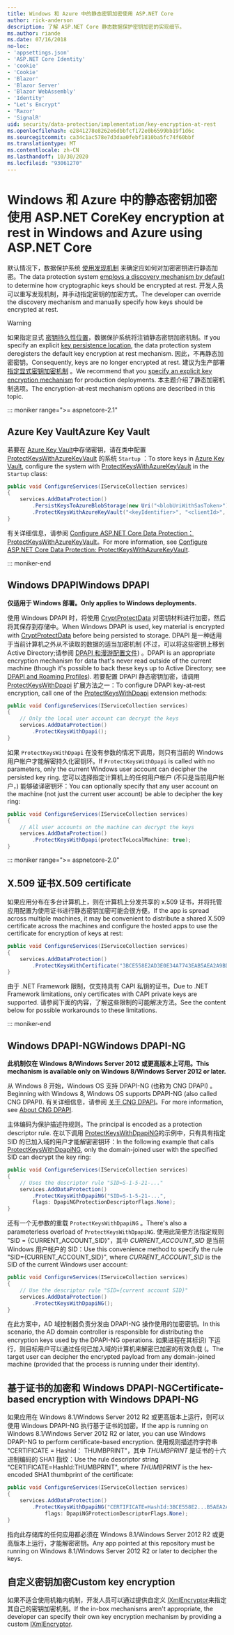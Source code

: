 ```yaml
---
title: Windows 和 Azure 中的静态密钥加密使用 ASP.NET Core
author: rick-anderson
description: 了解 ASP.NET Core 静态数据保护密钥加密的实现细节。
ms.author: riande
ms.date: 07/16/2018
no-loc:
- 'appsettings.json'
- 'ASP.NET Core Identity'
- 'cookie'
- 'Cookie'
- 'Blazor'
- 'Blazor Server'
- 'Blazor WebAssembly'
- 'Identity'
- "Let's Encrypt"
- 'Razor'
- 'SignalR'
uid: security/data-protection/implementation/key-encryption-at-rest
ms.openlocfilehash: e2841278e8262e6dbbfcf172e0b6599bb19f1d6c
ms.sourcegitcommit: ca34c1ac578e7d3daa0febf1810ba5fc74f60bbf
ms.translationtype: MT
ms.contentlocale: zh-CN
ms.lasthandoff: 10/30/2020
ms.locfileid: "93061270"
---
```

# <a name="key-encryption-at-rest-in-windows-and-azure-using-aspnet-core"></a><span data-ttu-id="b8c09-103">Windows 和 Azure 中的静态密钥加密使用 ASP.NET Core</span><span class="sxs-lookup"><span data-stu-id="b8c09-103">Key encryption at rest in Windows and Azure using ASP.NET Core</span></span>

<span data-ttu-id="b8c09-104">默认情况下，数据保护系统 [使用发现机制](xref:security/data-protection/configuration/default-settings) 来确定应如何对加密密钥进行静态加密。</span><span class="sxs-lookup"><span data-stu-id="b8c09-104">The data protection system [employs a discovery mechanism by default](xref:security/data-protection/configuration/default-settings) to determine how cryptographic keys should be encrypted at rest.</span></span> <span data-ttu-id="b8c09-105">开发人员可以重写发现机制，并手动指定密钥的加密方式。</span><span class="sxs-lookup"><span data-stu-id="b8c09-105">The developer can override the discovery mechanism and manually specify how keys should be encrypted at rest.</span></span>

> [!WARNING]
> <span data-ttu-id="b8c09-106">如果指定显式 [密钥持久性位置](xref:security/data-protection/implementation/key-storage-providers)，数据保护系统将注销静态密钥加密机制。</span><span class="sxs-lookup"><span data-stu-id="b8c09-106">If you specify an explicit [key persistence location](xref:security/data-protection/implementation/key-storage-providers), the data protection system deregisters the default key encryption at rest mechanism.</span></span> <span data-ttu-id="b8c09-107">因此，不再静态加密密钥。</span><span class="sxs-lookup"><span data-stu-id="b8c09-107">Consequently, keys are no longer encrypted at rest.</span></span> <span data-ttu-id="b8c09-108">建议为生产部署 [指定显式密钥加密机制](xref:security/data-protection/implementation/key-encryption-at-rest) 。</span><span class="sxs-lookup"><span data-stu-id="b8c09-108">We recommend that you [specify an explicit key encryption mechanism](xref:security/data-protection/implementation/key-encryption-at-rest) for production deployments.</span></span> <span data-ttu-id="b8c09-109">本主题介绍了静态加密机制选项。</span><span class="sxs-lookup"><span data-stu-id="b8c09-109">The encryption-at-rest mechanism options are described in this topic.</span></span>

::: moniker range=">= aspnetcore-2.1"

## <a name="azure-key-vault"></a><span data-ttu-id="b8c09-110">Azure Key Vault</span><span class="sxs-lookup"><span data-stu-id="b8c09-110">Azure Key Vault</span></span>

<span data-ttu-id="b8c09-111">若要在 [Azure Key Vault](https://azure.microsoft.com/services/key-vault/)中存储密钥，请在类中配置 [ProtectKeysWithAzureKeyVault](/dotnet/api/microsoft.aspnetcore.dataprotection.azuredataprotectionbuilderextensions.protectkeyswithazurekeyvault) 的系统 `Startup` ：</span><span class="sxs-lookup"><span data-stu-id="b8c09-111">To store keys in [Azure Key Vault](https://azure.microsoft.com/services/key-vault/), configure the system with [ProtectKeysWithAzureKeyVault](/dotnet/api/microsoft.aspnetcore.dataprotection.azuredataprotectionbuilderextensions.protectkeyswithazurekeyvault) in the `Startup` class:</span></span>

```csharp
public void ConfigureServices(IServiceCollection services)
{
    services.AddDataProtection()
        .PersistKeysToAzureBlobStorage(new Uri("<blobUriWithSasToken>"))
        .ProtectKeysWithAzureKeyVault("<keyIdentifier>", "<clientId>", "<clientSecret>");
}
```

<span data-ttu-id="b8c09-112">有关详细信息，请参阅 [Configure ASP.NET Core Data Protection： ProtectKeysWithAzureKeyVault](xref:security/data-protection/configuration/overview#protectkeyswithazurekeyvault)。</span><span class="sxs-lookup"><span data-stu-id="b8c09-112">For more information, see [Configure ASP.NET Core Data Protection: ProtectKeysWithAzureKeyVault](xref:security/data-protection/configuration/overview#protectkeyswithazurekeyvault).</span></span>

::: moniker-end

## <a name="windows-dpapi"></a><span data-ttu-id="b8c09-113">Windows DPAPI</span><span class="sxs-lookup"><span data-stu-id="b8c09-113">Windows DPAPI</span></span>

<span data-ttu-id="b8c09-114">**仅适用于 Windows 部署。**</span><span class="sxs-lookup"><span data-stu-id="b8c09-114">**Only applies to Windows deployments.**</span></span>

<span data-ttu-id="b8c09-115">使用 Windows DPAPI 时，将使用 [CryptProtectData](/windows/desktop/api/dpapi/nf-dpapi-cryptprotectdata) 对密钥材料进行加密，然后将其保存到存储中。</span><span class="sxs-lookup"><span data-stu-id="b8c09-115">When Windows DPAPI is used, key material is encrypted with [CryptProtectData](/windows/desktop/api/dpapi/nf-dpapi-cryptprotectdata) before being persisted to storage.</span></span> <span data-ttu-id="b8c09-116">DPAPI 是一种适用于当前计算机之外从不读取的数据的适当加密机制 (不过，可以将这些密钥上移到 Active Directory;请参阅 [DPAPI 和漫游配置文件](https://support.microsoft.com/kb/309408/#6)) 。</span><span class="sxs-lookup"><span data-stu-id="b8c09-116">DPAPI is an appropriate encryption mechanism for data that's never read outside of the current machine (though it's possible to back these keys up to Active Directory; see [DPAPI and Roaming Profiles](https://support.microsoft.com/kb/309408/#6)).</span></span> <span data-ttu-id="b8c09-117">若要配置 DPAPI 静态密钥加密，请调用 [ProtectKeysWithDpapi](/dotnet/api/microsoft.aspnetcore.dataprotection.dataprotectionbuilderextensions.protectkeyswithdpapi) 扩展方法之一：</span><span class="sxs-lookup"><span data-stu-id="b8c09-117">To configure DPAPI key-at-rest encryption, call one of the [ProtectKeysWithDpapi](/dotnet/api/microsoft.aspnetcore.dataprotection.dataprotectionbuilderextensions.protectkeyswithdpapi) extension methods:</span></span>

```csharp
public void ConfigureServices(IServiceCollection services)
{
    // Only the local user account can decrypt the keys
    services.AddDataProtection()
        .ProtectKeysWithDpapi();
}
```

<span data-ttu-id="b8c09-118">如果 `ProtectKeysWithDpapi` 在没有参数的情况下调用，则只有当前的 Windows 用户帐户才能解密持久化密钥环。</span><span class="sxs-lookup"><span data-stu-id="b8c09-118">If `ProtectKeysWithDpapi` is called with no parameters, only the current Windows user account can decipher the persisted key ring.</span></span> <span data-ttu-id="b8c09-119">您可以选择指定计算机上的任何用户帐户 (不只是当前用户帐户，) 能够破译密钥环：</span><span class="sxs-lookup"><span data-stu-id="b8c09-119">You can optionally specify that any user account on the machine (not just the current user account) be able to decipher the key ring:</span></span>

```csharp
public void ConfigureServices(IServiceCollection services)
{
    // All user accounts on the machine can decrypt the keys
    services.AddDataProtection()
        .ProtectKeysWithDpapi(protectToLocalMachine: true);
}
```

::: moniker range=">= aspnetcore-2.0"

## <a name="x509-certificate"></a><span data-ttu-id="b8c09-120">X.509 证书</span><span class="sxs-lookup"><span data-stu-id="b8c09-120">X.509 certificate</span></span>

<span data-ttu-id="b8c09-121">如果应用分布在多台计算机上，则在计算机上分发共享的 x.509 证书，并将托管应用配置为使用证书进行静态密钥加密可能会很方便。</span><span class="sxs-lookup"><span data-stu-id="b8c09-121">If the app is spread across multiple machines, it may be convenient to distribute a shared X.509 certificate across the machines and configure the hosted apps to use the certificate for encryption of keys at rest:</span></span>

```csharp
public void ConfigureServices(IServiceCollection services)
{
    services.AddDataProtection()
        .ProtectKeysWithCertificate("3BCE558E2AD3E0E34A7743EAB5AEA2A9BD2575A0");
}
```

<span data-ttu-id="b8c09-122">由于 .NET Framework 限制，仅支持具有 CAPI 私钥的证书。</span><span class="sxs-lookup"><span data-stu-id="b8c09-122">Due to .NET Framework limitations, only certificates with CAPI private keys are supported.</span></span> <span data-ttu-id="b8c09-123">请参阅下面的内容，了解这些限制的可能解决方法。</span><span class="sxs-lookup"><span data-stu-id="b8c09-123">See the content below for possible workarounds to these limitations.</span></span>

::: moniker-end

## <a name="windows-dpapi-ng"></a><span data-ttu-id="b8c09-124">Windows DPAPI-NG</span><span class="sxs-lookup"><span data-stu-id="b8c09-124">Windows DPAPI-NG</span></span>

<span data-ttu-id="b8c09-125">**此机制仅在 Windows 8/Windows Server 2012 或更高版本上可用。**</span><span class="sxs-lookup"><span data-stu-id="b8c09-125">**This mechanism is available only on Windows 8/Windows Server 2012 or later.**</span></span>

<span data-ttu-id="b8c09-126">从 Windows 8 开始，Windows OS 支持 DPAPI-NG (也称为 CNG DPAPI) 。</span><span class="sxs-lookup"><span data-stu-id="b8c09-126">Beginning with Windows 8, Windows OS supports DPAPI-NG (also called CNG DPAPI).</span></span> <span data-ttu-id="b8c09-127">有关详细信息，请参阅 [关于 CNG DPAPI](/windows/desktop/SecCNG/cng-dpapi)。</span><span class="sxs-lookup"><span data-stu-id="b8c09-127">For more information, see [About CNG DPAPI](/windows/desktop/SecCNG/cng-dpapi).</span></span>

<span data-ttu-id="b8c09-128">主体编码为保护描述符规则。</span><span class="sxs-lookup"><span data-stu-id="b8c09-128">The principal is encoded as a protection descriptor rule.</span></span> <span data-ttu-id="b8c09-129">在以下调用 [ProtectKeysWithDpapiNG](/dotnet/api/microsoft.aspnetcore.dataprotection.dataprotectionbuilderextensions.protectkeyswithdpaping)的示例中，只有具有指定 SID 的已加入域的用户才能解密密钥环：</span><span class="sxs-lookup"><span data-stu-id="b8c09-129">In the following example that calls [ProtectKeysWithDpapiNG](/dotnet/api/microsoft.aspnetcore.dataprotection.dataprotectionbuilderextensions.protectkeyswithdpaping), only the domain-joined user with the specified SID can decrypt the key ring:</span></span>

```csharp
public void ConfigureServices(IServiceCollection services)
{
    // Uses the descriptor rule "SID=S-1-5-21-..."
    services.AddDataProtection()
        .ProtectKeysWithDpapiNG("SID=S-1-5-21-...",
        flags: DpapiNGProtectionDescriptorFlags.None);
}
```

<span data-ttu-id="b8c09-130">还有一个无参数的重载 `ProtectKeysWithDpapiNG` 。</span><span class="sxs-lookup"><span data-stu-id="b8c09-130">There's also a parameterless overload of `ProtectKeysWithDpapiNG`.</span></span> <span data-ttu-id="b8c09-131">使用此简便方法指定规则 "SID = {CURRENT_ACCOUNT_SID}"，其中 *CURRENT_ACCOUNT_SID* 是当前 Windows 用户帐户的 SID：</span><span class="sxs-lookup"><span data-stu-id="b8c09-131">Use this convenience method to specify the rule "SID={CURRENT_ACCOUNT_SID}", where *CURRENT_ACCOUNT_SID* is the SID of the current Windows user account:</span></span>

```csharp
public void ConfigureServices(IServiceCollection services)
{
    // Use the descriptor rule "SID={current account SID}"
    services.AddDataProtection()
        .ProtectKeysWithDpapiNG();
}
```

<span data-ttu-id="b8c09-132">在此方案中，AD 域控制器负责分发由 DPAPI-NG 操作使用的加密密钥。</span><span class="sxs-lookup"><span data-stu-id="b8c09-132">In this scenario, the AD domain controller is responsible for distributing the encryption keys used by the DPAPI-NG operations.</span></span> <span data-ttu-id="b8c09-133">如果进程在其标识) 下运行，则目标用户可以通过任何已加入域的计算机来解密已加密的有效负载 (。</span><span class="sxs-lookup"><span data-stu-id="b8c09-133">The target user can decipher the encrypted payload from any domain-joined machine (provided that the process is running under their identity).</span></span>

## <a name="certificate-based-encryption-with-windows-dpapi-ng"></a><span data-ttu-id="b8c09-134">基于证书的加密和 Windows DPAPI-NG</span><span class="sxs-lookup"><span data-stu-id="b8c09-134">Certificate-based encryption with Windows DPAPI-NG</span></span>

<span data-ttu-id="b8c09-135">如果应用在 Windows 8.1/Windows Server 2012 R2 或更高版本上运行，则可以使用 Windows DPAPI-NG 执行基于证书的加密。</span><span class="sxs-lookup"><span data-stu-id="b8c09-135">If the app is running on Windows 8.1/Windows Server 2012 R2 or later, you can use Windows DPAPI-NG to perform certificate-based encryption.</span></span> <span data-ttu-id="b8c09-136">使用规则描述符字符串 "CERTIFICATE = HashId： THUMBPRINT"，其中 *THUMBPRINT* 是证书的十六进制编码的 SHA1 指纹：</span><span class="sxs-lookup"><span data-stu-id="b8c09-136">Use the rule descriptor string "CERTIFICATE=HashId:THUMBPRINT", where *THUMBPRINT* is the hex-encoded SHA1 thumbprint of the certificate:</span></span>

```csharp
public void ConfigureServices(IServiceCollection services)
{
    services.AddDataProtection()
        .ProtectKeysWithDpapiNG("CERTIFICATE=HashId:3BCE558E2...B5AEA2A9BD2575A0",
            flags: DpapiNGProtectionDescriptorFlags.None);
}
```

<span data-ttu-id="b8c09-137">指向此存储库的任何应用都必须在 Windows 8.1/Windows Server 2012 R2 或更高版本上运行，才能解密密钥。</span><span class="sxs-lookup"><span data-stu-id="b8c09-137">Any app pointed at this repository must be running on Windows 8.1/Windows Server 2012 R2 or later to decipher the keys.</span></span>

## <a name="custom-key-encryption"></a><span data-ttu-id="b8c09-138">自定义密钥加密</span><span class="sxs-lookup"><span data-stu-id="b8c09-138">Custom key encryption</span></span>

<span data-ttu-id="b8c09-139">如果不适合使用机箱内机制，开发人员可以通过提供自定义 [IXmlEncryptor](/dotnet/api/microsoft.aspnetcore.dataprotection.xmlencryption.ixmlencryptor)来指定其自己的密钥加密机制。</span><span class="sxs-lookup"><span data-stu-id="b8c09-139">If the in-box mechanisms aren't appropriate, the developer can specify their own key encryption mechanism by providing a custom [IXmlEncryptor](/dotnet/api/microsoft.aspnetcore.dataprotection.xmlencryption.ixmlencryptor).</span></span>
